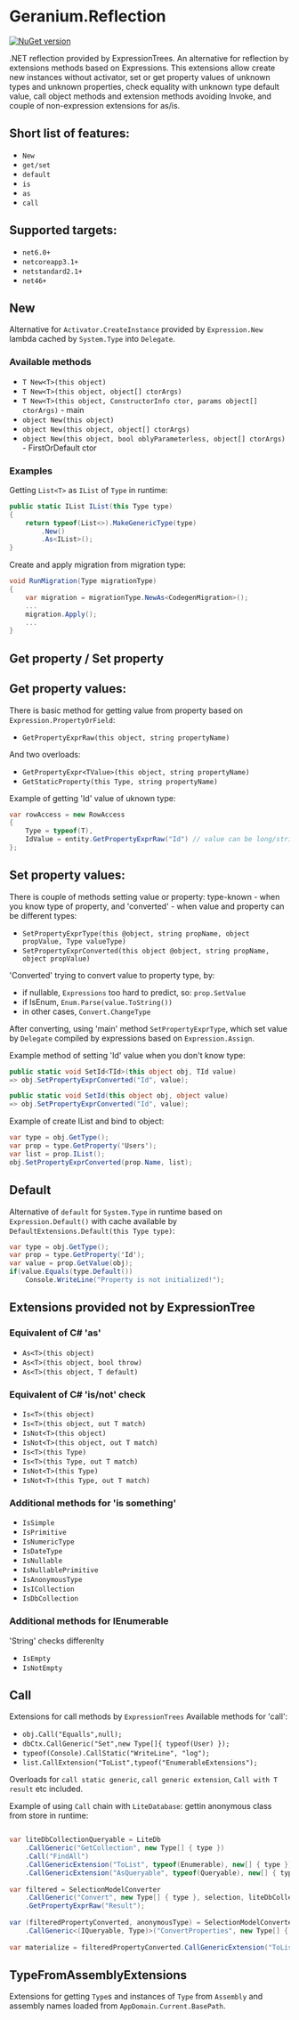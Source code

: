 # Geranium.Reflection
[![NuGet version](https://badge.fury.io/nu/Geranium.Reflection.svg)](https://badge.fury.io/nu/Geranium.Reflection)

.NET reflection provided by ExpressionTrees.
An alternative for reflection by extensions methods based on Expressions. This extensions allow create new instances without activator, set or get property values of unknown types and unknown properties, check equality with unknown type default value, call object methods and extension methods avoiding Invoke, and couple of non-expression extensions for as/is.

## Short list of features:
* `New`
* `get/set`
* `default`
* `is`
* `as`
* `call`

## Supported targets:
* `net6.0+`
* `netcoreapp3.1+`
* `netstandard2.1+`
* `net46+`

## New
Alternative for `Activator.CreateInstance` provided by `Expression.New` lambda cached by `System.Type` into `Delegate`.
### Available methods
* `T New<T>(this object)`
* `T New<T>(this object, object[] ctorArgs)`
* `T New<T>(this object, ConstructorInfo ctor, params object[] ctorArgs)` - main
* `object New(this object)`
* `object New(this object, object[] ctorArgs)` 
* `object New(this object, bool oblyParameterless, object[] ctorArgs)` - FirstOrDefault ctor

### Examples
Getting `List<T>` as `IList` of `Type` in runtime:
```C#
public static IList IList(this Type type)
{
    return typeof(List<>).MakeGenericType(type)
        .New()
        .As<IList>();
}
```
Create and apply migration from migration type:
```C#
void RunMigration(Type migrationType)
{
    var migration = migrationType.NewAs<CodegenMigration>();
    ...
    migration.Apply();
    ...
}
```
## Get property / Set property
## Get property values:
There is basic method for getting value from property based on `Expression.PropertyOrField`:
* `GetPropertyExprRaw(this object, string propertyName)`

And two overloads:
* `GetPropertyExpr<TValue>(this object, string propertyName)`
* `GetStaticProperty(this Type, string propertyName)`

Example of getting 'Id' value of uknown type:
```C#
var rowAccess = new RowAccess
{
    Type = typeof(T),
    IdValue = entity.GetPropertyExprRaw("Id") // value can be long/string/Guid or something
};
```
## Set property values:
There is couple of methods setting value or property: type-known - when you know type of property, and 'converted' - when value and property can be different types:
* `SetPropertyExprType(this @object, string propName, object propValue, Type valueType)`
* `SetPropertyExprConverted(this object @object, string propName, object propValue)`

'Converted' trying to convert value to property type, by:
* if nullable, `Expressions` too hard to predict, so: `prop.SetValue`
* if IsEnum, `Enum.Parse(value.ToString())`
* in other cases, `Convert.ChangeType`

After converting, using 'main' method `SetPropertyExprType`, which set value by `Delegate` compiled by expressions based on `Expression.Assign`.

Example method of setting 'Id' value when you don't know type:
```C#
public static void SetId<TId>(this object obj, TId value) 
=> obj.SetPropertyExprConverted("Id", value);

public static void SetId(this object obj, object value) 
=> obj.SetPropertyExprConverted("Id", value);

```
Example of create IList and bind to object:
```C#
var type = obj.GetType();
var prop = type.GetProperty('Users');
var list = prop.IList();
obj.SetPropertyExprConverted(prop.Name, list);
```

## Default
Alternative of `default` for `System.Type` in runtime based on `Expression.Default()` with cache available by `DefaultExtensions.Default(this Type type)`:
```C#
var type = obj.GetType();
var prop = type.GetProperty('Id');
var value = prop.GetValue(obj);
if(value.Equals(type.Default())
    Console.WriteLine("Property is not initialized!");
```

## Extensions provided not by ExpressionTree
### Equivalent of C# 'as'
* `As<T>(this object)`
* `As<T>(this object, bool throw)`
* `As<T>(this object, T default)`

### Equivalent of C# 'is/not' check
* `Is<T>(this object)`
* `Is<T>(this object, out T match)`
* `IsNot<T>(this object)`
* `IsNot<T>(this object, out T match)`
* `Is<T>(this Type)`
* `Is<T>(this Type, out T match)`
* `IsNot<T>(this Type)`
* `IsNot<T>(this Type, out T match)`

### Additional methods for 'is something'
* `IsSimple`
* `IsPrimitive`
* `IsNumericType`
* `IsDateType`
* `IsNullable`
* `IsNullablePrimitive`
* `IsAnonymousType`
* `IsICollection`
* `IsDbCollection`

### Additional methods for IEnumerable
'String' checks differenlty
* `IsEmpty`
* `IsNotEmpty`

## Call
Extensions for call methods by `ExpressionTrees`
Available methods for 'call':
* `obj.Call("Equalls",null);`
* `dbCtx.CallGeneric("Set",new Type[]{ typeof(User) });`
* `typeof(Console).CallStatic("WriteLine", "log");`
* `list.CallExtension("ToList",typeof("EnumerableExtensions");`

Overloads for `call static generic`, `call generic extension`, `Call with T result` etc included.

Example of using `Call` chain with `LiteDatabase`: gettin anonymous class from store in runtime:

```C#

var liteDbCollectionQueryable = LiteDb
    .CallGeneric("GetCollection", new Type[] { type })
    .Call("FindAll")
    .CallGenericExtension("ToList", typeof(Enumerable), new[] { type })
    .CallGenericExtension("AsQueryable", typeof(Queryable), new[] { type });
    
var filtered = SelectionModelConverter
    .CallGeneric("Convert", new Type[] { type }, selection, liteDbCollectionQueryable)
    .GetPropertyExprRaw("Result");
    
var (filteredPropertyConverted, anonymousType) = SelectionModelConverter
    .CallGeneric<(IQueryable, Type)>("ConvertProperties", new Type[] { type }, selection.Properties, filtered); // returns IQueryable and anonymousType
    
var materialize = filteredPropertyConverted.CallGenericExtension("ToList", typeof(Enumerable), new[] { anonymousType });

```

## TypeFromAssemblyExtensions
Extensions for getting `Type`s and instances of `Type` from `Assembly` and assembly names loaded from `AppDomain.Current.BasePath`.
